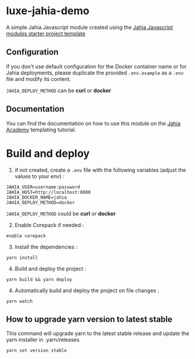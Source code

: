 # luxe-jahia-demo

A simple Jahia Javascript module created using the [Jahia Javascript modules starter project template](https://github.com/Jahia/javascript-create-module)

## Configuration

If you don't use default configuration for the Docker container name or for Jahia deployments, please duplicate the provided `.env.example` as a `.env` file and modify its content.

`JAHIA_DEPLOY_METHOD` can be **curl** or **docker**

## Documentation

You can find the documentation on how to use this module on the [Jahia Academy](https://academy.jahia.com/get-started/developers/templating) templating tutorial.

# Build and deploy

1. if not created, create a `.env` file with the following variables (adjust the values to your env) :

```shell
JAHIA_USER=username:password
JAHIA_HOST=http://localhost:8080
JAHIA_DOCKER_NAME=jahia
JAHIA_DEPLOY_METHOD=docker
```

`JAHIA_DEPLOY_METHOD` could be **curl** or **docker**

2. Enable Corepack if needed :

`enable corepack`

3. Install the dependencies :

`yarn install`

4. Build and deploy the project :

`yarn build && yarn deploy`

4. Automatically build and deploy the project on file changes :

`yarn watch`

## How to upgrade yarn version to latest stable

This command will upgrade yarn to the latest stable release and update the yarn installer in .yarn/releases

`yarn set version stable`
